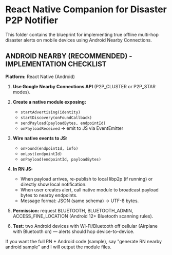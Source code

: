 # React Native Companion for Disaster P2P Notifier

This folder contains the blueprint for implementing true offline multi-hop disaster alerts on mobile devices using Android Nearby Connections.

## ANDROID NEARBY (RECOMMENDED) - IMPLEMENTATION CHECKLIST

**Platform:** React Native (Android)

1. **Use Google Nearby Connections API** (P2P_CLUSTER or P2P_STAR modes).

2. **Create a native module exposing:**
   - `startAdvertising(identity)`
   - `startDiscovery(onFoundCallback)`
   - `sendPayload(payloadBytes, endpointId)`
   - `onPayloadReceived` -> emit to JS via EventEmitter

3. **Wire native events to JS:**
   - `onFound(endpointId, info)`
   - `onLost(endpointId)`
   - `onPayload(endpointId, payloadBytes)`

4. **In RN JS:**
   - When payload arrives, re-publish to local libp2p (if running) or directly show local notification.
   - When user creates alert, call native module to broadcast payload bytes to nearby endpoints.
   - Message format: JSON (same schema) -> UTF-8 bytes.

5. **Permission:** request BLUETOOTH, BLUETOOTH_ADMIN, ACCESS_FINE_LOCATION (Android 12+ Bluetooth scanning rules).

6. **Test:** two Android devices with Wi-Fi/Bluetooth off cellular (Airplane with Bluetooth on) — alerts should hop device-to-device.

If you want the full RN + Android code (sample), say "generate RN nearby android sample" and I will output the module files.
